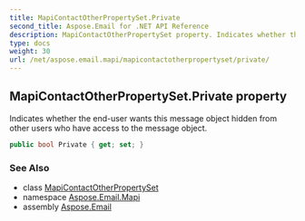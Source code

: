 ```yaml
---
title: MapiContactOtherPropertySet.Private
second_title: Aspose.Email for .NET API Reference
description: MapiContactOtherPropertySet property. Indicates whether the enduser wants this message object hidden from other users who have access to the message object
type: docs
weight: 30
url: /net/aspose.email.mapi/mapicontactotherpropertyset/private/
---
```

## MapiContactOtherPropertySet.Private property

Indicates whether the end-user wants this message object hidden from other users who have access to the message object.

```csharp
public bool Private { get; set; }
```

### See Also

* class [MapiContactOtherPropertySet](../)
* namespace [Aspose.Email.Mapi](../../mapicontactotherpropertyset/)
* assembly [Aspose.Email](../../../)



